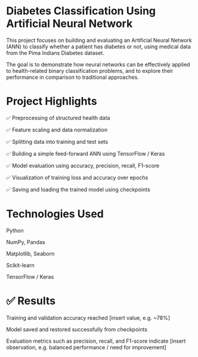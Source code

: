 # Diabetes Classification Using Artificial Neural Network

This project focuses on building and evaluating an Artificial Neural Network (ANN) to classify whether a patient has diabetes or not, using medical data from the Pima Indians Diabetes dataset.

The goal is to demonstrate how neural networks can be effectively applied to health-related binary classification problems, and to explore their performance in comparison to traditional approaches.

# Project Highlights
✅ Preprocessing of structured health data

✅ Feature scaling and data normalization

✅ Splitting data into training and test sets

✅ Building a simple feed-forward ANN using TensorFlow / Keras

✅ Model evaluation using accuracy, precision, recall, F1-score

✅ Visualization of training loss and accuracy over epochs

✅ Saving and loading the trained model using checkpoints

# Technologies Used

Python 

NumPy, Pandas

Matplotlib, Seaborn

Scikit-learn

TensorFlow / Keras

# ✅ Results

Training and validation accuracy reached [insert value, e.g. ~78%]

Model saved and restored successfully from checkpoints

Evaluation metrics such as precision, recall, and F1-score indicate [insert observation, e.g. balanced performance / need for improvement]


